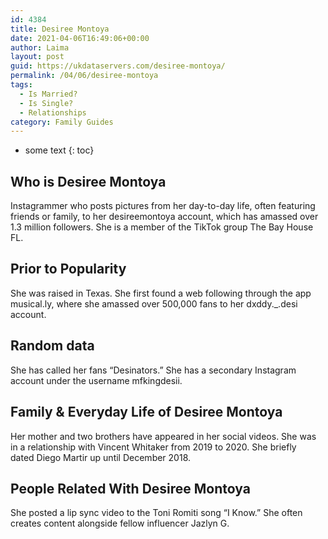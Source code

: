 ```yaml
---
id: 4384
title: Desiree Montoya
date: 2021-04-06T16:49:06+00:00
author: Laima
layout: post
guid: https://ukdataservers.com/desiree-montoya/
permalink: /04/06/desiree-montoya
tags:
  - Is Married?
  - Is Single?
  - Relationships
category: Family Guides
---
```


* some text
{: toc}


## Who is Desiree Montoya
                  
                  
                  
Instagrammer who posts pictures from her day-to-day life, often featuring friends or family, to her desireemontoya account, which has amassed over 1.3 million followers. She is a member of the TikTok group The Bay House FL.
                  
              
            
              
            
                
                
                
## Prior to Popularity
                  
                  
                  
She was raised in Texas. She first found a web following through the app musical.ly, where she amassed over 500,000 fans to her dxddy._.desi account. 
                  
              
            
              
            
                
                
                
## Random data
                  
                  
                  
She has called her fans &#8220;Desinators.&#8221; She has a secondary Instagram account under the username mfkingdesii. 
                  
              
            
              
            
                
                
                
## Family & Everyday Life of Desiree Montoya
                  
                  
                  
Her mother and two brothers have appeared in her social videos. She was in a relationship with Vincent Whitaker from 2019 to 2020. She briefly dated Diego Martir up until December 2018. 
                  
              
            
              
            
                
                
                
## People Related With Desiree Montoya
                  
                  
                  
She posted a lip sync video to the Toni Romiti song &#8220;I Know.&#8221; She often creates content alongside fellow influencer Jazlyn G.
                  
              
            
              
            
                
              
            
              
              
            
            
              
            
          
          
          